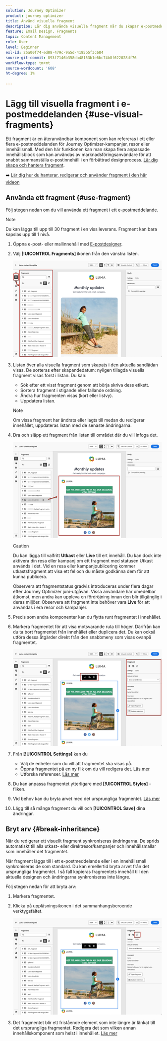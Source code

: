 ```yaml
---
solution: Journey Optimizer
product: journey optimizer
title: Använd visuella fragment
description: Lär dig använda visuella fragment när du skapar e-postmeddelanden i Journey Optimizer kampanjer och resor
feature: Email Design, Fragments
topic: Content Management
role: User
level: Beginner
exl-id: 25a00f74-ed08-479c-9a5d-4185b5f3c684
source-git-commit: 893f7146b358da48153b1e6bc74b8f622028df76
workflow-type: tm+mt
source-wordcount: '608'
ht-degree: 1%

---
```


# Lägg till visuella fragment i e-postmeddelanden {#use-visual-fragments}

Ett fragment är en återanvändbar komponent som kan refereras i ett eller flera e-postmeddelanden för Journey Optimizer-kampanjer, resor eller innehållsmall. Med den här funktionen kan man skapa flera anpassade innehållsblock som kan användas av marknadsföringsanvändare för att snabbt sammanställa e-postinnehåll i en förbättrad designprocess. [Lär dig skapa och hantera fragment](../content-management/fragments.md).

➡️ [Lär dig hur du hanterar, redigerar och använder fragment i den här videon](../content-management/fragments.md#video-fragments)

## Använda ett fragment {#use-fragment}

Följ stegen nedan om du vill använda ett fragment i ett e-postmeddelande.

>[!NOTE]
>
>Du kan lägga till upp till 30 fragment i en viss leverans. Fragment kan bara kapslas upp till 1 nivå.


1. Öppna e-post- eller mallinnehåll med [E-postdesigner](get-started-email-design.md).

1. Välj **[!UICONTROL Fragments]** ikonen från den vänstra listen.

   ![](assets/fragments-in-designer.png)

1. Listan över alla visuella fragment som skapats i den aktuella sandlådan visas. De sorteras efter skapandedatum: nyligen tillagda visuella fragment visas först i listan. Du kan:

   * Sök efter ett visst fragment genom att börja skriva dess etikett.
   * Sortera fragment i stigande eller fallande ordning.
   * Ändra hur fragmenten visas (kort eller listvy).
   * Uppdatera listan.

   >[!NOTE]
   >
   >Om vissa fragment har ändrats eller lagts till medan du redigerar innehållet, uppdateras listan med de senaste ändringarna.

1. Dra och släpp ett fragment från listan till området där du vill infoga det.

   ![](assets/fragment-insert.png)

   >[!CAUTION]
   >
   >Du kan lägga till valfritt **Utkast** eller **Live** till ert innehåll. Du kan dock inte aktivera din resa eller kampanj om ett fragment med statusen Utkast används i det. Vid en resa eller kampanjpublicering kommer utkastsfragment att visa ett fel och du måste godkänna dem för att kunna publicera.
   >
   > Observera att fragmentstatus gradvis introduceras under flera dagar efter Journey Optimizer juni-utgåvan. Vissa användare har omedelbar åtkomst, men andra kan uppleva en fördröjning innan den blir tillgänglig i deras miljöer. Observera att fragment inte behöver vara **Live** för att användas i era resor och kampanjer.

1. Precis som andra komponenter kan du flytta runt fragmentet i innehållet.

1. Markera fragmentet för att visa motsvarande ruta till höger. Därifrån kan du ta bort fragmentet från innehållet eller duplicera det. Du kan också utföra dessa åtgärder direkt från den snabbmeny som visas ovanpå fragmentet.

   ![](assets/fragment-right-pane.png)

1. Från **[!UICONTROL Settings]** kan du

   * Välj de enheter som du vill att fragmentet ska visas på.
   * Öppna fragmentet på en ny flik om du vill redigera det. [Läs mer](../content-management/fragments.md#edit-fragments)
   * Utforska referenser. [Läs mer](../content-management/fragments.md#explore-references)

1. Du kan anpassa fragmentet ytterligare med **[!UICONTROL Styles]** -fliken.

1. Vid behov kan du bryta arvet med det ursprungliga fragmentet. [Läs mer](#break-inheritance)

1. Lägg till så många fragment du vill och **[!UICONTROL Save]** dina ändringar.

## Bryt arv {#break-inheritance}

När du redigerar ett visuellt fragment synkroniseras ändringarna. De sprids automatiskt till alla utkast- eller direktresor/kampanjer och innehållsmallar som innehåller det fragmentet.

När fragment läggs till i ett e-postmeddelande eller i en innehållsmall synkroniseras de som standard. Du kan emellertid bryta arvet från det ursprungliga fragmentet. I så fall kopieras fragmentets innehåll till den aktuella designen och ändringarna synkroniseras inte längre.

Följ stegen nedan för att bryta arv:

1. Markera fragmentet.

1. Klicka på upplåsningsikonen i det sammanhangsberoende verktygsfältet.

   ![](assets/fragment-break-inheritance.png)

1. Det fragmentet blir ett fristående element som inte längre är länkat till det ursprungliga fragmentet. Redigera det som vilken annan innehållskomponent som helst i innehållet. [Läs mer](content-components.md)
